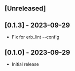 ## [Unreleased]

## [0.1.3] - 2023-09-29

- Fix for erb_lint --config

## [0.1.0] - 2023-09-29

- Initial release
